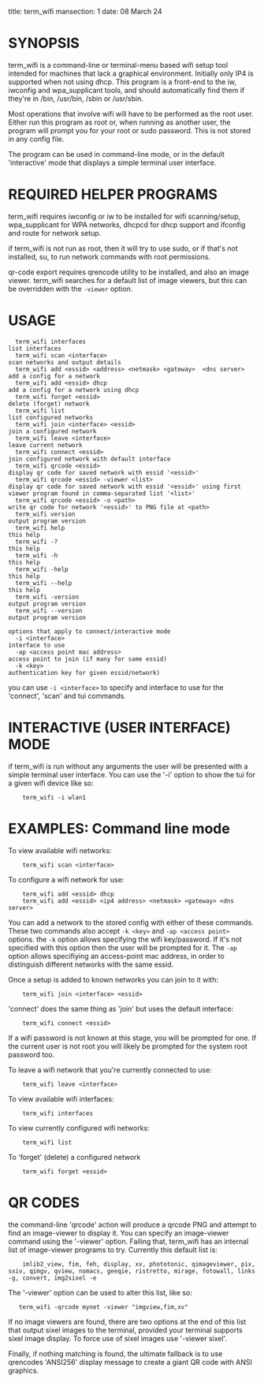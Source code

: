 title: term_wifi
mansection: 1
date: 08 March 24


# SYNOPSIS

term_wifi is a command-line or terminal-menu based wifi setup tool intended for machines that lack a graphical environment. Initially only IP4 is supported when not using dhcp. This program is a front-end to the iw, iwconfig and wpa_supplicant tools, and should automatically find them if they're in /bin, /usr/bin, /sbin or /usr/sbin.

Most operations that involve wifi will have to be performed as the root user. Either run this program as root or, when running as another user, the program will prompt you for your root or sudo password. This is not stored in any config file.

The program can be used in command-line mode, or in the default 'interactive' mode that displays a simple terminal user interface.


# REQUIRED HELPER PROGRAMS

term_wifi requires iwconfig or iw to be installed for wifi scanning/setup, wpa_supplicant for WPA networks, dhcpcd for dhcp support and ifconfig and route for network setup.

if term_wifi is not run as root, then it will try to use sudo, or if that's not installed, su, to run network commands with root permissions.

qr-code export requires qrencode utility to be installed, and also an image viewer. term_wifi searches for a default list of image viewers, but this can be overridden with the `-viewer` option.

# USAGE

```
  term_wifi interfaces                                                list interfaces
  term_wifi scan <interface>                                          scan networks and output details
  term_wifi add <essid> <address> <netmask> <gateway>  <dns server>   add a config for a network
  term_wifi add <essid> dhcp                                          add a config for a network using dhcp
  term_wifi forget <essid>                                            delete (forget) network
  term_wifi list                                                      list configured networks
  term_wifi join <interface> <essid>                                  join a configured network
  term_wifi leave <interface>                                         leave current network
  term_wifi connect <essid>                                           join configured network with default interface
  term_wifi qrcode <essid>                                            display qr code for saved network with essid '<essid>'
  term_wifi qrcode <essid> -viewer <list>                             display qr code for saved network with essid '<essid>' using first viewer program found in comma-separated list '<list>'
  term_wifi qrcode <essid> -o <path>                                  write qr code for network '<essid>' to PNG file at <path>
  term_wifi version                                                   output program version
  term_wifi help                                                      this help
  term_wifi -?                                                        this help
  term_wifi -h                                                        this help
  term_wifi -help                                                     this help
  term_wifi --help                                                    this help
  term_wifi -version                                                  output program version
  term_wifi --version                                                 output program version

options that apply to connect/interactive mode
  -i <interface>                                                      interface to use
  -ap <access point mac address>                                      access point to join (if many for same essid)
  -k <key>                                                            authentication key for given essid/network)
```

you can use `-i <interface>` to specify and interface to use for the 'connect', 'scan' and tui commands.




# INTERACTIVE (USER INTERFACE) MODE


if term_wifi is run without any arguments the user will be presented with a simple terminal user interface. You can use the '-i' option to show the tui for a given wifi device like so:

```
	term_wifi -i wlan1
```


# EXAMPLES: Command line mode

To view available wifi networks:

```
	term_wifi scan <interface>
```

To configure a wifi network for use:

```
	term_wifi add <essid> dhcp
	term_wifi add <essid> <ip4 address> <netmask> <gateway> <dns server>
```

You can add a network to the stored config with either of these commands. These two commands also accept `-k <key>` and `-ap <access point>` options. the `-k` option allows specifying the wifi key/password. If it's not specified with this option then the user will be prompted for it. The `-ap` option allows specifiying an access-point mac address, in order to distinguish different networks with the same essid.

Once a setup is added to known networks you can join to it with:

```
	term_wifi join <interface> <essid>
```

'connect' does the same thing as 'join' but uses the default interface:

```
	term_wifi connect <essid>
```

If a wifi password is not known at this stage, you will be prompted for one. If the current user is not root you will likely be prompted for the system root password too.

To leave a wifi network that you're currently connected to use:

```
	term_wifi leave <interface>
```

To view available wifi interfaces:

```
	term_wifi interfaces
```

To view currently configured wifi networks:

```
	term_wifi list
```

To 'forget' (delete) a configured network

```
	term_wifi forget <essid>
```




# QR CODES

the command-line 'qrcode' action will produce a qrcode PNG and attempt to find an image-viewer to display it. You can specify an image-viewer command using the '-viewer' option. Failing that, term_wifi has an internal list of image-viewer programs to try. Currently this default list is:

```
    imlib2_view, fim, feh, display, xv, phototonic, qimageviewer, pix, sxiv, qimgv, qview, nomacs, geeqie, ristretto, mirage, fotowall, links -g, convert, img2sixel -e
```
The '-viewer' option can be used to alter this list, like so:

```
   term_wifi -qrcode mynet -viewer "imgview,fim,xv"
```

If no image viewers are found, there are two options at the end of this list that output sixel images to the terminal, provided your terminal supports sixel image display. To force use of sixel images use '-viewer sixel'.

Finally, if nothing matching is found, the ultimate fallback is to use qrencodes 'ANSI256' display message to create a giant QR code with ANSI graphics.



